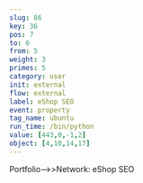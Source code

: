 ```yaml
---
slug: 86
key: 36
pos: 7
to: 6
from: 5
weight: 3
primes: 5
category: user
init: external
flow: external
label: eShop SEO
event: property
tag_name: ubuntu
run_time: /bin/python
value: [443,0,-1,2]
object: [4,10,14,17]
---
```

Portfolio-->>Network: eShop SEO
